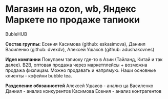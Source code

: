 # Магазин на ozon, wb, Яндекс Маркете по продаже тапиоки 
BubleHUB

**Состав группы:**
Есения Касимова (github: eskasimova), Даниил Василенко (github: dvexdv), Алексей Ушаков (github: adushakovnes)

**Идея компании**
Покупаем тапиоку где-то в Азии (Тайланд, Китай и так далее). B2B, оптовая продажа через маркетплейсы + возможна продажа физлицам. Можно продавать и напрямую. Наши основные клиенты - кофейни bubble tea.

**Разделение обязанностей**
Алексей Ушаков - анализ ца
Василенко Даниил - анализ конкурентов 
Касимова Есения - анализ контрагентов 


